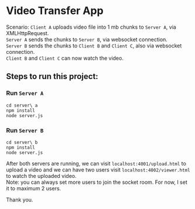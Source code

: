 # Video Transfer App
Scenario:
`Client A` uploads video file into 1 mb chunks to `Server A`, via XMLHttpRequest.  
`Server A` sends the chunks to `Server B`, via websocket connection.  
`Server B` sends the chunks to `Client B` and `Client C`, also via websocket connection.  
`Client B` and `Client C` can now watch the video.

## Steps to run this project:
### Run `Server A`
```
cd server\ a
npm install
node server.js
```

### Run `Server B`
```
cd server\ b
npm install
node server.js
```

After both servers are running, we can visit `localhost:4001/upload.html` to upload a video and we can have two users visit `localhost:4002/viewer.html` to watch the uploaded video.  
Note: you can always set more users to join the socket room. For now, I set it to maximum 2 users.  

Thank you.

